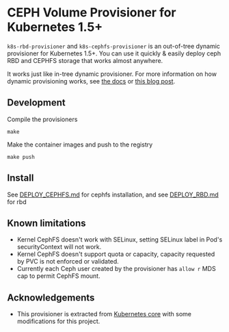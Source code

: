 # CEPH Volume Provisioner for Kubernetes 1.5+

`k8s-rbd-provisioner` and `k8s-cephfs-provisioner` is an out-of-tree dynamic provisioner for Kubernetes 1.5+.
You can use it quickly & easily deploy ceph RBD and CEPHFS storage that works almost anywhere.

It works just like in-tree dynamic provisioner. For more information on how dynamic provisioning works, 
see [the docs](http://kubernetes.io/docs/user-guide/persistent-volumes/) or [this blog post](http://blog.kubernetes.io/2016/10/dynamic-provisioning-and-storage-in-kubernetes.html).

## Development
Compile the provisioners

```make```

Make the container images and push to the registry

```make push```

## Install

See [DEPLOY_CEPHFS.md](https://github.com/frederic-blanc/k8s-provisioner/blob/master/ceph/DEPLOY_CEPHFS.md) for cephfs installation, and see [DEPLOY_RBD.md](https://github.com/frederic-blanc/k8s-provisioner/blob/master/ceph/DEPLOY_RBD.md) for rbd 

## Known limitations

* Kernel CephFS doesn't work with SELinux, setting SELinux label in Pod's securityContext will not work.
* Kernel CephFS doesn't support quota or capacity, capacity requested by PVC is not enforced or validated.
* Currently each Ceph user created by the provisioner has `allow r` MDS cap to permit CephFS mount.

## Acknowledgements

- This provisioner is extracted from [Kubernetes core](https://github.com/kubernetes/kubernetes) with some modifications for this project.
